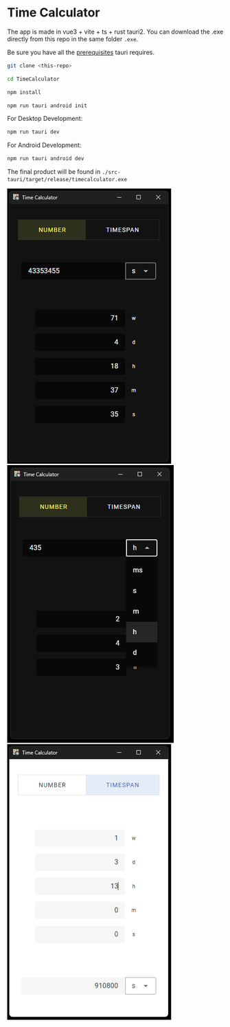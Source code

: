 # Time Calculator

The app is made in vue3 + vite + ts + rust tauri2.
You can download the .exe directly from this repo in the same folder `.exe`.

Be sure you have all the [prerequisites](https://v2.tauri.app/start/prerequisites/) tauri requires.

```bash
git clone <this-repo>
```
```bash
cd TimeCalculator
```
```bash
npm install
```
```bash
npm run tauri android init
```

For Desktop Development:
```bash
npm run tauri dev
```

For Android Development:
```bash
npm run tauri android dev
```


The final product will be found in `./src-tauri/target/release/timecalculator.exe`


![screenshot](.previews/Preview_1.png)
![screenshot](.previews/Preview_2.png)
![screenshot](.previews/Preview_3.png)
